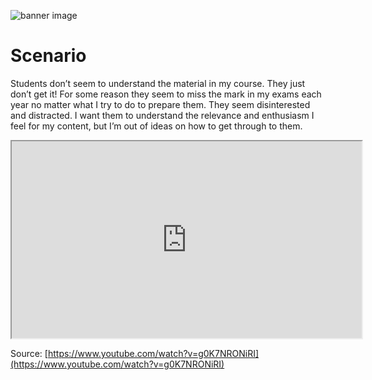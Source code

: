 ![banner image]([images/mountain.jpg](https://k12extend.ecampusontario.ca/wp-content/uploads/teacher-banner-3-scaled.jpg) ':class=header-image-fade')
# Scenario <!-- {docsify-ignore} -->

Students don’t seem to understand the material in my course. They just don’t get it! For some reason they seem to miss the mark in my exams each year no matter what I try to do to prepare them. They seem disinterested and distracted. I want them to understand the relevance and enthusiasm I feel for my content, but I’m out of ideas on how to get through to them.

<div class="video-container-4by3"><iframe width="560" height="315" src="https://www.youtube.com/embed/g0K7NRONiRI"></iframe></div>

Source: [https://www.youtube.com/watch?v=g0K7NRONiRI](https://www.youtube.com/watch?v=g0K7NRONiRI)
